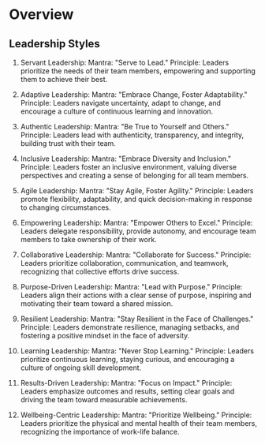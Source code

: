 # Overview

## Leadership Styles

1. Servant Leadership:
Mantra: "Serve to Lead."
Principle: Leaders prioritize the needs of their team members, empowering and supporting them to achieve their best.

2. Adaptive Leadership:
Mantra: "Embrace Change, Foster Adaptability."
Principle: Leaders navigate uncertainty, adapt to change, and encourage a culture of continuous learning and innovation.

3. Authentic Leadership:
Mantra: "Be True to Yourself and Others."
Principle: Leaders lead with authenticity, transparency, and integrity, building trust with their team.

4. Inclusive Leadership:
Mantra: "Embrace Diversity and Inclusion."
Principle: Leaders foster an inclusive environment, valuing diverse perspectives and creating a sense of belonging for all team members.

5. Agile Leadership:
Mantra: "Stay Agile, Foster Agility."
Principle: Leaders promote flexibility, adaptability, and quick decision-making in response to changing circumstances.

6. Empowering Leadership:
Mantra: "Empower Others to Excel."
Principle: Leaders delegate responsibility, provide autonomy, and encourage team members to take ownership of their work.

7. Collaborative Leadership:
Mantra: "Collaborate for Success."
Principle: Leaders prioritize collaboration, communication, and teamwork, recognizing that collective efforts drive success.

8. Purpose-Driven Leadership:
Mantra: "Lead with Purpose."
Principle: Leaders align their actions with a clear sense of purpose, inspiring and motivating their team toward a shared mission.

9. Resilient Leadership:
Mantra: "Stay Resilient in the Face of Challenges."
Principle: Leaders demonstrate resilience, managing setbacks, and fostering a positive mindset in the face of adversity.

10. Learning Leadership:
Mantra: "Never Stop Learning."
Principle: Leaders prioritize continuous learning, staying curious, and encouraging a culture of ongoing skill development.

11. Results-Driven Leadership:
Mantra: "Focus on Impact."
Principle: Leaders emphasize outcomes and results, setting clear goals and driving the team toward measurable achievements.

12. Wellbeing-Centric Leadership:
Mantra: "Prioritize Wellbeing."
Principle: Leaders prioritize the physical and mental health of their team members, recognizing the importance of work-life balance.